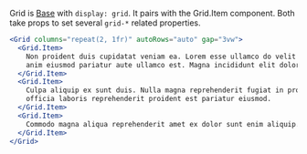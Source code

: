 Grid is [Base](../Base/Base.md) with `display: grid`. It pairs with the Grid.Item component. Both take props to set several `grid-*` related properties.

```jsx
<Grid columns="repeat(2, 1fr)" autoRows="auto" gap="3vw">
  <Grid.Item>
    Non proident duis cupidatat veniam ea. Lorem esse ullamco do velit voluptate
    anim eiusmod pariatur aute ullamco est. Magna incididunt elit dolor quis
  </Grid.Item>
  <Grid.Item>
    Culpa aliquip ex sunt duis. Nulla magna reprehenderit fugiat in proident
    officia laboris reprehenderit proident est pariatur eiusmod.
  </Grid.Item>
  <Grid.Item>
    Commodo magna aliqua reprehenderit amet ex dolor sunt enim aliquip. Nulla
  </Grid.Item>
</Grid>
```
